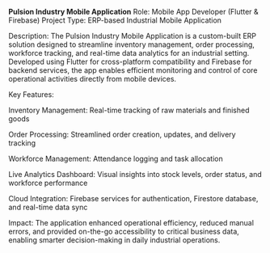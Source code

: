 **Pulsion Industry Mobile Application**
Role: Mobile App Developer (Flutter & Firebase)
Project Type: ERP-based Industrial Mobile Application

Description:
The Pulsion Industry Mobile Application is a custom-built ERP solution designed to streamline inventory management, order processing, workforce tracking, and real-time data analytics for an industrial setting. Developed using Flutter for cross-platform compatibility and Firebase for backend services, the app enables efficient monitoring and control of core operational activities directly from mobile devices.

Key Features:

Inventory Management: Real-time tracking of raw materials and finished goods

Order Processing: Streamlined order creation, updates, and delivery tracking

Workforce Management: Attendance logging and task allocation

Live Analytics Dashboard: Visual insights into stock levels, order status, and workforce performance

Cloud Integration: Firebase services for authentication, Firestore database, and real-time data sync

Impact:
The application enhanced operational efficiency, reduced manual errors, and provided on-the-go accessibility to critical business data, enabling smarter decision-making in daily industrial operations.
